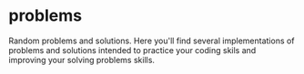 # problems
Random problems and solutions.
Here you'll find several implementations of problems and solutions intended to practice your coding skils and improving your solving problems skills.
